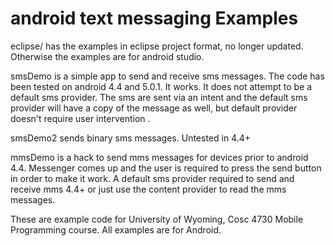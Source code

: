 android text messaging Examples
===========
eclipse/ has the examples in eclipse project format, no longer updated.  Otherwise the examples are for android studio.


smsDemo is a simple app to send and receive sms messages.  The code has been tested on android 4.4 and 5.0.1.  It works.
  It does not attempt to be a default sms provider.  The sms are sent via an intent and the default sms provider will
   have a copy of the message as well, but default provider doesn't require user intervention .

smsDemo2 sends binary sms messages.  Untested in 4.4+

mmsDemo is a hack to send mms messages for devices prior to android 4.4.  Messenger comes up and the user
  is required to press the send button in order to make it work.  A default sms provider required to send and receive mms 4.4+
   or just use the content provider to read the mms messages.


These are example code for University of Wyoming, Cosc 4730 Mobile Programming course.
All examples are for Android.
